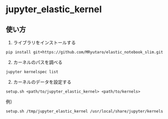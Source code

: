 # jupyter_elastic_kernel

## 使い方

1. ライブラリをインストールする
```
pip install git+https://github.com/MRyutaro/elastic_notebook_slim.git
```

2. カーネルのパスを調べる
```
jupyter kernelspec list
```

2. カーネルのデータを設定する
```
setup.sh <path/to/jupyter_elastic_kernel> <path/to/kernels>
```

例）
```
setup.sh /tmp/jupyter_elastic_kernel /usr/local/share/jupyter/kernels
```
